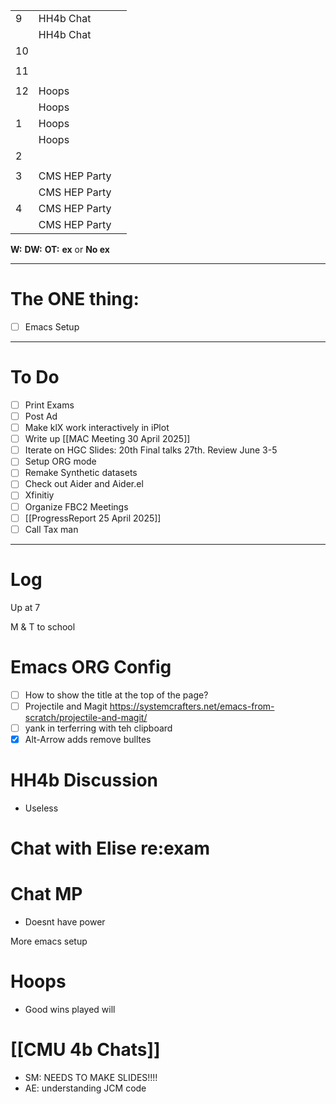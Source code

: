 
|     |               |     |
| --- | ------------- | --- |
| 9   | HH4b Chat     |     |
|     | HH4b Chat     |     |
| 10  |               |     |
|     |               |     |
| 11  |               |     |
|     |               |     |
| 12  | Hoops         |     |
|     | Hoops         |     |
| 1   | Hoops         |     |
|     | Hoops         |     |
| 2   |               |     |
|     |               |     |
| 3   | CMS HEP Party |     |
|     | CMS HEP Party |     |
| 4   | CMS HEP Party |     |
|     | CMS HEP Party |     |

**W:**
**DW:**
**OT:**
**ex** or **No ex**

---
# The ONE thing: 
- [ ] Emacs Setup

---
# To Do

- [ ] Print Exams
- [ ]  Post Ad
- [ ] Make klX work interactively in iPlot
- [ ] Write up [[MAC Meeting 30 April 2025]]
- [ ] Iterate on HGC Slides:  20th Final talks 27th. Review June 3-5
- [ ] Setup ORG mode
- [ ] Remake Synthetic datasets
- [ ] Check out Aider and Aider.el
- [ ] Xfinitiy 
- [ ] Organize FBC2 Meetings
- [ ] [[ProgressReport 25 April 2025]]
- [ ] Call Tax man

---

# Log

Up at 7 

M & T to school

# Emacs ORG Config
- [ ] How to show the title at the top of the page?
- [ ] Projectile and Magit https://systemcrafters.net/emacs-from-scratch/projectile-and-magit/
- [ ] yank in terferring with teh clipboard
- [x] Alt-Arrow adds remove bulltes

# HH4b Discussion
- Useless

# Chat with Elise re:exam


# Chat MP
- Doesnt have power


More emacs setup

# Hoops 
- Good wins played will

# [[CMU 4b Chats]]
- SM: NEEDS TO MAKE SLIDES!!!!
- AE: understanding JCM code